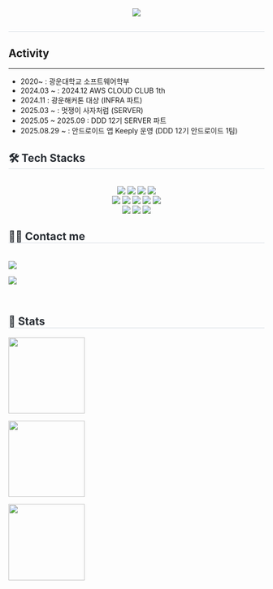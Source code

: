 <div align="center">
  <img src="https://capsule-render.vercel.app/api?type=waving&color=gradient&height=180&text=Jihwan's%20Github&animation=&fontColor=000000&fontSize=50" />
</div>

<div align="center"> 
  <h2 style="border-bottom: 1px solid #d8dee4; color: #282d33;"> </h2>  
  <div style="font-weight: 700; font-size: 15px; text-align: center; color: #282d33;"> </div> 
</div>

## Activity
---
- 2020~ : 광운대학교 소프트웨어학부 
- 2024.03 ~ : 2024.12 AWS CLOUD CLUB 1th
- 2024.11 : 광운해커톤 대상 (INFRA 파트)
- 2025.03 ~ : 멋쟁이 사자처럼 (SERVER)
- 2025.05 ~ 2025.09 :  DDD 12기 SERVER 파트
- 2025.08.29 ~ : 안드로이드 앱 Keeply 운영 (DDD 12기 안드로이드 1팀)

<div align="left">
  <h2 style="border-bottom: 1px solid #d8dee4; color: #282d33;"> 🛠️ Tech Stacks </h2> <br> 
  <div style="margin: 0 auto; text-align: center;" align="left"> 
    <img src="https://img.shields.io/badge/Amazon AWS-232F3E?style=for-the-badge&logo=Amazon AWS&logoColor=white">
    <img src="https://img.shields.io/badge/C++-00599C?style=for-the-badge&logo=C%2B%2B&logoColor=white">
    <img src="https://img.shields.io/badge/Discord-5865F2?style=for-the-badge&logo=Discord&logoColor=white">
    <img src="https://img.shields.io/badge/Docker-2496ED?style=for-the-badge&logo=Docker&logoColor=white">
    <br/>
    <img src="https://img.shields.io/badge/Git-F05032?style=for-the-badge&logo=Git&logoColor=white">
    <img src="https://img.shields.io/badge/Github-181717?style=for-the-badge&logo=Github&logoColor=white">
    <img src="https://img.shields.io/badge/Java-007396?style=for-the-badge&logo=Java&logoColor=white">
    <img src="https://img.shields.io/badge/Jenkins-D24939?style=for-the-badge&logo=Jenkins&logoColor=white">
    <img src="https://img.shields.io/badge/Linux-FCC624?style=for-the-badge&logo=Linux&logoColor=white">
    <br/>
    <img src="https://img.shields.io/badge/MySQL-4479A1?style=for-the-badge&logo=MySQL&logoColor=white">
    <img src="https://img.shields.io/badge/Notion-000000?style=for-the-badge&logo=Notion&logoColor=white">
    <img src="https://img.shields.io/badge/spring-6DB33F?style=for-the-badge&logo=spring&logoColor=white">
  </div>
</div>

<div align="left">
  <h2 style="border-bottom: 1px solid #d8dee4; color: #282d33;"> 🧑‍💻 Contact me </h2> <br> 
  <div align="left"> 
    <a href="https://dstrace.tistory.com"> 
      <img src="https://img.shields.io/badge/Tistory-000000?style=for-the-badge&logo=Tistory&logoColor=white"> 
    </a>
    <p>
      <a href="https://dstrace.tistory.com"> 
        <img src="https://github-readme-tistory-card.vercel.app/api?name=dstrace">
      </a>
    </p>
  </div>  
  <br> 
  <div align="center"> </div> 
</div>

<h2 style="border-bottom: 1px solid #d8dee4; color: #282d33;"> 🏅 Stats </h2>

<p>
  <!-- Top Languages -->
  <img 
    src="https://github-readme-stats.vercel.app/api/top-langs/?username=JJhwan7099&layout=compact&theme=tokyonight" 
    height="150"
  />

  <!-- GitHub Stats -->
  <img 
    src="https://github-readme-stats.vercel.app/api?username=JJhwan7099&theme=tokyonight&show_icons=true" 
    height="150"
  />

  <!-- Solved.ac -->
  <a href="https://solved.ac/ghks7099/">
    <img src="http://mazassumnida.wtf/api/v2/generate_badge?boj=ghks7099" height="150"/>
  </a>
</p>

